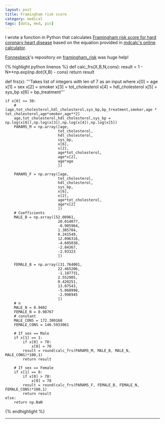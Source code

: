 ```yaml
---
layout: post
title: Framingham risk score
category: medical
tags: [data, med, pin]
---
```


I wrote a function in Python that calculates [Framingham risk score for hard coronary heart disease](https://www.framinghamheartstudy.org/fhs-risk-functions/hard-coronary-heart-disease-10-year-risk/) based on the equation provided in [mdcalc's online calculator](https://www.mdcalc.com/framingham-risk-score-hard-coronary-heart-disease#evidence).

[Fonnesbeck](https://github.com/fonnesbeck)'s repository on [framingham_risk](https://github.com/fonnesbeck/framingham_risk)  was huge help!

{% highlight python linenos %}
def calc_frs(X,B,N,cons):
    result = 1 - N**np.exp(np.dot(X,B) - cons)
    return result

def frs(x):
    '''Takes list of integers with
    len of 7 as an input where
    x[0] = age
    x[1] = sex
    x[2] = smoker
    x[3] = tot_cholesterol
    x[4] = hdl_cholesterol
    x[5] = sys_bp
    x[6] = bp_treatment'''

    if x[0] >= 30:
        # [age,tot_cholesterol,hdl_cholesterol,sys_bp,bp_treatment,smoker,age * tot_cholesterol,age*smoker,age**2]
        age,tot_cholesterol,hdl_cholesterol,sys_bp = np.log(x[0]),np.log(x[3]),np.log(x[4]),np.log(x[5])
        PARAMS_M = np.array([age,
                            tot_cholesterol,
                            hdl_cholesterol,
                            sys_bp,
                            x[6],
                            x[2],
                            age*tot_cholesterol,
                            age*x[2],
                            age*age
                            ])

        PARAMS_F = np.array([age,
                            tot_cholesterol,
                            hdl_cholesterol,
                            sys_bp,
                            x[6],
                            x[2],
                            age*tot_cholesterol,
                            age*x[2]
                            ])
        # Coefficients
        MALE_B = np.array([52.00961,
                            20.014077,
                            -0.905964,
                            1.305784,
                            0.241549,
                            12.096316,
                            -4.605038,
                            -2.84367,
                            -2.93323
                            ])

        FEMALE_B = np.array([31.764001,
                            22.465206,
                            -1.187731,
                            2.552905,
                            0.420251,
                            13.07543,
                            -5.060998,
                            -2.996945
                            ])
        # n
        MALE_N = 0.9402
        FEMALE_N = 0.98767
        # constant
        MALE_CONS = 172.300168
        FEMALE_CONS = 146.5933061

        # If sex == Male
        if x[1] == 1:
            if x[0] > 70:
                x[0] = 70
            result = round(calc_frs(PARAMS_M, MALE_B, MALE_N, MALE_CONS)*100,1)
            return result

        # If sex == Female
        if x[1] == 0:
            if x[0] > 78:
                x[0] = 78
            result = round(calc_frs(PARAMS_F, FEMALE_B, FEMALE_N, FEMALE_CONS)*100,1)
            return result
    else:
        return np.NaN
{% endhighlight %}


---
